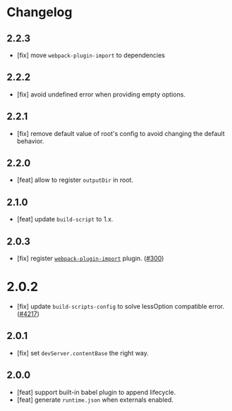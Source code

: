 # Changelog

## 2.2.3


- [fix] move `webpack-plugin-import` to dependencies
## 2.2.2

- [fix] avoid undefined error when providing empty options.

## 2.2.1

- [fix] remove default value of root's config to avoid changing the default behavior.

## 2.2.0

- [feat] allow to register `outputDir` in root.

## 2.1.0

- [feat] update `build-script` to 1.x.

## 2.0.3

- [fix] register [`webpack-plugin-import`](https://github.com/ice-lab/ice-scripts/tree/master/packages/webpack-plugin-import) plugin. ([#300](https://github.com/ice-lab/icestark/issues/300))

# 2.0.2

- [fix] update `build-scripts-config` to solve lessOption compatible error. ([#4217](https://github.com/alibaba/ice/issues/4217))

## 2.0.1
- [fix] set `devServer.contentBase` the right way.

## 2.0.0

- [feat] support built-in babel plugin to append lifecycle.
- [feat] generate `runtime.json` when externals enabled.

